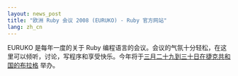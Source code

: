 ```yaml
---
layout: news_post
title: "欧洲 Ruby 会议 2008 (EURUKO) - Ruby 官方网站"
lang: zh_cn
---
```


EURUKO 是每年一度的关于 Ruby
编程语言的会议。会议的气氛十分轻松，在这里可以倾听，讨论，写程序和享受快乐。今年将于[三月二十九到三十日在捷克共和国的布拉格][1] 举办。



[1]: http://www.euruko2008.org/

